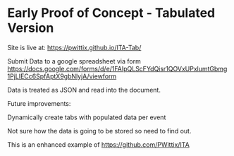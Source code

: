 # Early Proof of Concept - Tabulated Version
Site is live at: https://pwittix.github.io/ITA-Tab/

Submit Data to a google spreadsheet via form
https://docs.google.com/forms/d/e/1FAIpQLScFYdQisr1QOVxUPxlumtGbmg1PjLIECc6SpfAptX9gbNlyjA/viewform

Data is treated as JSON and read into the document.  

Future improvements: 

Dynamically create tabs with populated data per event
  
  
  Not sure how the data is going to be stored so need to find out. 
  
  This is an enhanced example of https://github.com/PWittix/ITA
